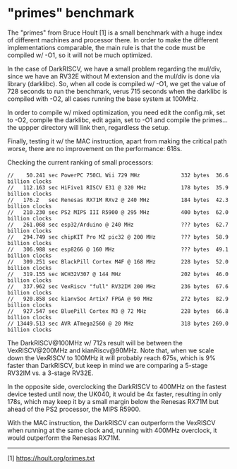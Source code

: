 # "primes" benchmark

The "primes" from Bruce Hoult [1] is a small benchmark with a huge index of
different machines and processor there.  In order to make the different
implementations comparable, the main rule is that the code must be compiled
w/ -O1, so it will not be much optimized.

In the case of DarkRISCV, we have a small problem regarding the mul/div,
since we have an RV32E without M extension and the mul/div is done via
library (darklibc). So, when all code is compiled w/ -O1, we get the value
of 728 seconds to run the benchmark, verus 715 seconds when the darklibc is
compiled with -O2, all cases running the base system at 100MHz.

In order to compile w/ mixed optimization, you need edit the config.mk,
set to -O2, compile the darklibc, edit again, set to -O1 and compile the
primes... the uppper directory will link then, regardless the setup.

Finally, testing it w/ the MAC instruction, apart from making the critical
path worse, there are no improvement on the performance: 618s.

Checking the current ranking of small processors:

```
//    50.241 sec PowerPC 750CL Wii 729 MHz             332 bytes  36.6 billion clocks
//   112.163 sec HiFive1 RISCV E31 @ 320 MHz           178 bytes  35.9 billion clocks
//   176.2   sec Renesas RX71M RXv2 @ 240 MHz          184 bytes  42.3 billion clocks
//   210.230 sec PS2 MIPS III R5900 @ 295 MHz          400 bytes  62.0 billion clocks
//   261.068 sec esp32/Arduino @ 240 MHz               ??? bytes  62.7 billion clocks
//   294.749 sec chipKIT Pro MZ pic32 @ 200 MHz        ??? bytes  58.9 billion clocks
//   306.988 sec esp8266 @ 160 MHz                     ??? bytes  49.1 billion clocks
//   309.251 sec BlackPill Cortex M4F @ 168 MHz        228 bytes  52.0 billion clocks
//   319.155 sec WCH32V307 @ 144 MHz                   202 bytes  46.0 billion clocks
//   337.962 sec VexRiscv "full" RV32IM 200 MHz        236 bytes  67.6 billion clocks
//   920.858 sec kianvSoc Artix7 FPGA @ 90 MHz         272 bytes  82.9 billion clocks
//   927.547 sec BluePill Cortex M3 @ 72 MHz           228 bytes  66.8 billion clocks
// 13449.513 sec AVR ATmega2560 @ 20 MHz               318 bytes 269.0 billion clocks
```


The DarkRISCV@100MHz w/ 712s result will be between the VexRISCV@200MHz and
kianRiscv@90MHz. Note that, when we scale down the VexRISCV to 100MHz it
will probably reach 675s, which is 9% faster than DarkRISCV, but keep in
mind we are comparing a 5-stage RV32IM vs. a 3-stage RV32E.

In the opposite side, overclocking the DarkRISCV to 400MHz on the fastest
device tested until now, the UK040, it would be 4x faster, resulting in only
178s, which may keep it by a small margin below the Renesas RX71M but ahead
of the PS2 processor, the MIPS R5900.

With the MAC instruction, the DarkRISCV can outperform the VexRISCV when
running at the same clock and, running with 400MHz overclock, it would
outperform the Renesas RX71M.




---
[1] https://hoult.org/primes.txt
